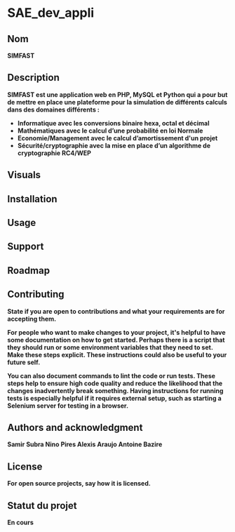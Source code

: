 # SAE_dev_appli


## Nom
<strong>SIMFAST<strong>

## Description
SIMFAST est une application web en PHP, MySQL et Python qui a pour but de mettre en place une plateforme pour la
simulation de différents calculs dans des domaines différents :
<ul>
    <li> <strong>Informatique</strong> avec les conversions binaire hexa, octal et décimal</li>
    <li> <strong>Mathématiques</strong> avec le calcul d’une probabilité en loi Normale</li>
    <li> <strong>Economie/Management</strong> avec le calcul d’amortissement d'un projet</li>
    <li> <strong> Sécurité/cryptographie</strong> avec la mise en place d’un algorithme de cryptographie RC4/WEP</li>
</ul>

## Visuals


## Installation


## Usage


## Support


## Roadmap


## Contributing
State if you are open to contributions and what your requirements are for accepting them.

For people who want to make changes to your project, it's helpful to have some documentation on how to get started. Perhaps there is a script that they should run or some environment variables that they need to set. Make these steps explicit. These instructions could also be useful to your future self.

You can also document commands to lint the code or run tests. These steps help to ensure high code quality and reduce the likelihood that the changes inadvertently break something. Having instructions for running tests is especially helpful if it requires external setup, such as starting a Selenium server for testing in a browser.

## Authors and acknowledgment

Samir Subra
Nino Pires
Alexis Araujo
Antoine Bazire

## License
For open source projects, say how it is licensed.

## Statut du projet
En cours 

